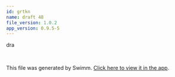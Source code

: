 ```yaml
---
id: grtkn
name: draft 48
file_version: 1.0.2
app_version: 0.9.5-5
---
```


dra




<br/>

This file was generated by Swimm. [Click here to view it in the app](http://localhost:5000/repos/Z2l0aHViJTNBJTNBYXplcm90aGNvcmUtd290bGslM0ElM0FtYW96U3dpbW0=/docs/grtkn).